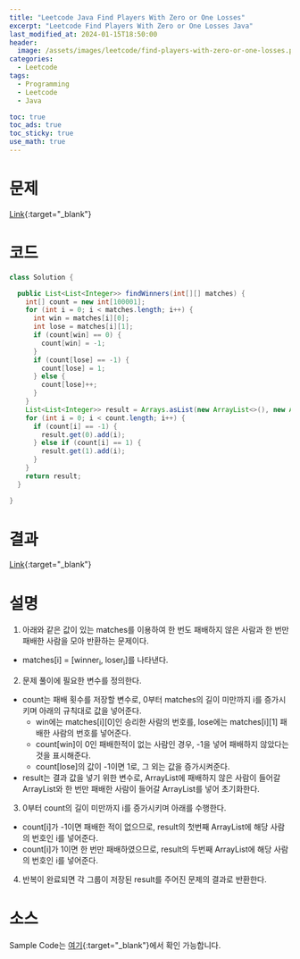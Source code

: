 ```yaml
---
title: "Leetcode Java Find Players With Zero or One Losses"
excerpt: "Leetcode Find Players With Zero or One Losses Java"
last_modified_at: 2024-01-15T18:50:00
header:
  image: /assets/images/leetcode/find-players-with-zero-or-one-losses.png
categories:
  - Leetcode
tags:
  - Programming
  - Leetcode
  - Java

toc: true
toc_ads: true
toc_sticky: true
use_math: true
---
```

# 문제
[Link](https://leetcode.com/problems/find-players-with-zero-or-one-losses){:target="_blank"}

# 코드
```java
class Solution {

  public List<List<Integer>> findWinners(int[][] matches) {
    int[] count = new int[100001];
    for (int i = 0; i < matches.length; i++) {
      int win = matches[i][0];
      int lose = matches[i][1];
      if (count[win] == 0) {
        count[win] = -1;
      }
      if (count[lose] == -1) {
        count[lose] = 1;
      } else {
        count[lose]++;
      }
    }
    List<List<Integer>> result = Arrays.asList(new ArrayList<>(), new ArrayList<>());
    for (int i = 0; i < count.length; i++) {
      if (count[i] == -1) {
        result.get(0).add(i);
      } else if (count[i] == 1) {
        result.get(1).add(i);
      }
    }
    return result;
  }

}
```

# 결과
[Link](https://leetcode.com/problems/find-players-with-zero-or-one-losses/submissions/1146766054/){:target="_blank"}

# 설명
1. 아래와 같은 값이 있는 matches를 이용하여 한 번도 패배하지 않은 사람과 한 번만 패배한 사람을 모아 반환하는 문제이다.
- matches[i] = [winner<sub>i</sub>, loser<sub>i</sub>]를 나타낸다.

2. 문제 풀이에 필요한 변수를 정의한다.
- count는 패배 횟수를 저장할 변수로, 0부터 matches의 길이 미만까지 i를 증가시키며 아래의 규칙대로 값을 넣어준다.
  - win에는 matches[i][0]인 승리한 사람의 번호를, lose에는 matches[i][1] 패배한 사람의 번호를 넣어준다.
  - count[win]이 0인 패배한적이 없는 사람인 경우, -1을 넣어 패배하지 않았다는 것을 표시해준다.
  - count[lose]의 값이 -1이면 1로, 그 외는 값을 증가시켜준다.
- result는 결과 값을 넣기 위한 변수로, ArrayList에 패배하지 않은 사람이 들어갈 ArrayList와 한 번만 패배한 사람이 들어갈 ArrayList를 넣어 초기화한다.

3. 0부터 count의 길이 미만까지 i를 증가시키며 아래를 수행한다.
- count[i]가 -1이면 패배한 적이 없으므로, result의 첫번째 ArrayList에 해당 사람의 번호인 i를 넣어준다.
- count[i]가 1이면 한 번만 패배하였으므로, result의 두번째 ArrayList에 해당 사람의 번호인 i를 넣어준다.

4. 반복이 완료되면 각 그룹이 저장된 result를 주어진 문제의 결과로 반환한다.

# 소스
Sample Code는 [여기](https://github.com/GracefulSoul/leetcode/blob/master/src/main/java/gracefulsoul/problems/FindPlayersWithZeroOrOneLosses.java){:target="_blank"}에서 확인 가능합니다.